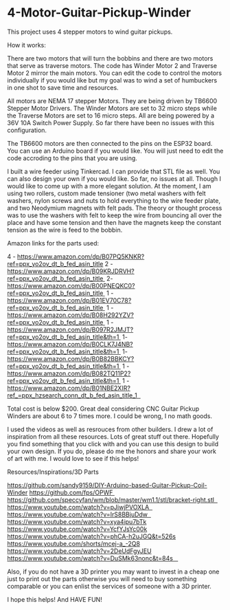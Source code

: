 # 4-Motor-Guitar-Pickup-Winder

This project uses 4 stepper motors to wind guitar pickups. 

How it works:

There are two motors that will turn the bobbins and there are two motors that serve as traverse motors. The code has Winder Motor 2 and Traverse Motor 2 mirror the main motors. You can edit the code to control the motors individually if you would like but my goal was to wind a set of humbuckers in one shot to save time and resources. 

All motors are NEMA 17 stepper Motors. They are being driven by TB6600 Stepper Motor Drivers. The Winder Motors are set to 32 micro steps while the Traverse Motors are set to 16 micro steps. All are being powered by a 36V 10A Switch Power Supply. So far there have been no issues with this configuration. 

The TB6600 motors are then connected to the pins on the ESP32 board. You can use an Arduino board if you would like. You will just need to edit the code accroding to the pins that you are using. 

I built a wire feeder using Tinkercad. I can provide that STL file as well. You can also design your own if you would like. So far, no issues at all. Though I would like to come up with a more elegant solution. At the moment, I am using two rollers, custom made tensioner (two metal washers with felt washers, nylon screws and nuts to hold everything to the wire feeder plate, and two Neodymium magnets with felt pads. The theory or thought process was to use the washers with felt to keep the wire from bouncing all over the place and have some tension and then have the magnets keep the constant tension as the wire is feed to the bobbin. 

Amazon links for the parts used:


4 - https://www.amazon.com/dp/B07PQ5KNKR?ref=ppx_yo2ov_dt_b_fed_asin_title
2 - https://www.amazon.com/dp/B09KRJDRVH?ref=ppx_yo2ov_dt_b_fed_asin_title 
2- https://www.amazon.com/dp/B00PNEQKC0?ref=ppx_yo2ov_dt_b_fed_asin_title 
1 - https://www.amazon.com/dp/B01EV70C78?ref=ppx_yo2ov_dt_b_fed_asin_title 
1 - https://www.amazon.com/dp/B08H292YZV?ref=ppx_yo2ov_dt_b_fed_asin_title 
1 - https://www.amazon.com/dp/B097R2JMJT?ref=ppx_yo2ov_dt_b_fed_asin_title&th=1 
1- https://www.amazon.com/dp/B0CLK7J4NB?ref=ppx_yo2ov_dt_b_fed_asin_title&th=1 
1- https://www.amazon.com/dp/B0B82BBKCY?ref=ppx_yo2ov_dt_b_fed_asin_title&th=1 
1 - https://www.amazon.com/dp/B082TQ11P2?ref=ppx_yo2ov_dt_b_fed_asin_title&th=1 
1 - https://www.amazon.com/dp/B01NBE2XIR?ref_=ppx_hzsearch_conn_dt_b_fed_asin_title_1  

Total cost is below $200. Great deal considering CNC Guitar Pickup Winders are about 6 to 7 times more. I could be wrong, I no math goods. 

I used the videos as well as resrouces from other builders. I drew a lot of inspiration from all these resources. Lots of great stuff out there. Hopefully you find something that you click with and you can use this design to build your own design. If you do, please do me the honors and share your work of art with me. I would love to see if this helps!

Resources/Inspirations/3D Parts

https://github.com/sandy9159/DIY-Arduino-based-Guitar-Pickup-Coil-Winder
https://github.com/fps/OPWF 
https://github.com/speccyfan/wm/blob/master/wm1.1/stl/bracket-right.stl  
https://www.youtube.com/watch?v=pJiwjPVOXLA  
https://www.youtube.com/watch?v=IrS8BBjuDdw  
https://www.youtube.com/watch?v=xya4ipu7bTk
https://www.youtube.com/watch?v=YcfYJsYc00k
https://www.youtube.com/watch?v=phCA-h2uJGQ&t=526s
https://www.youtube.com/shorts/mcej-a_-2Q8
https://www.youtube.com/watch?v=2DeUdFgyJEU
https://www.youtube.com/watch?v=DuSMk63nonc&t=84s   

Also, if you do not have a 3D printer you may want to invest in a cheap one just to print out the parts otherwise you will need to buy something comparable or you can enlist the services of someone with a 3D printer. 

I hope this helps! And HAVE FUN!
